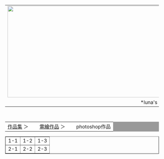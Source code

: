 <html>
<head>
<meta charset="UTF-8">
</head>
<body>
<center>
<div id="head">
<table width="1000"border="0" cellpadding="0"cellspacing="0">
<tr>
<td><img src="https://lh3.googleusercontent.com/proxy/MIf5JflyOuu3rdFOKWAo1SL2ZzB7mb8QIJapbYwL21WQ_ZkWDn5Q5rHcz92gbMHEeXantZdBZme1tV82TZvaNHTV9hXqmk8J40rN4NHa5To2-LcU41JuWhmK5Q1UpzSkdjtuT-pfHoQM"width="1000"height="300"></td>
</tr>

<tr>
<td align="center">*luna's website*</td>
</tr>

</table>
</div>



<div id="nav1"><br>
<table width="1000"border="0"cellpadding="0"cellspacing="1"bgcolor="#999999">
<tr>
<td align="left"bgcolor="#ffffff"><a href="index.html">作品集</a>  ＞　　
<a href="index.html">電繪作品</a>  ＞　　
photoshop作品
</td>
</tr>
</table>
</div>


</body>
</html>


<table border="1">
<tr>
<td>1-1</td><td>1-2</td><td>1-3</td>
</tr>

<tr>
<td>2-1</td><td>2-2</td><td>2-3</td>
</tr>

</table>
